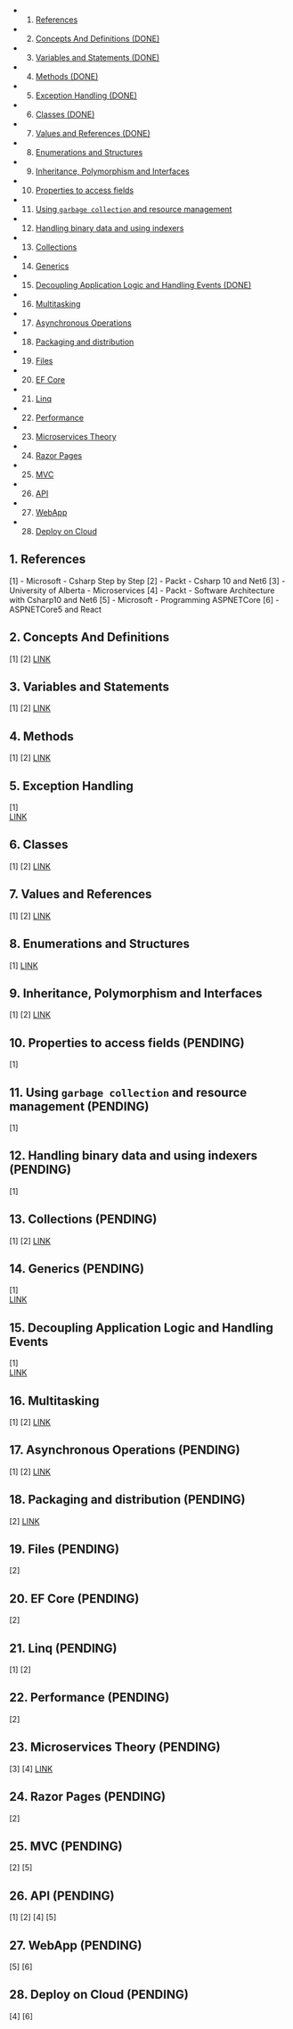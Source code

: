 <!-- vscode-markdown-toc -->
* 1. [References](#References)
* 2. [ Concepts And Definitions (DONE)](#ConceptsAndDefinitionsDONE)
* 3. [Variables and Statements (DONE)](#VariablesandStatementsDONE)
* 4. [Methods (DONE)](#MethodsDONE)
* 5. [Exception Handling (DONE)](#ExceptionHandlingDONE)
* 6. [Classes (DONE)](#ClassesDONE)
* 7. [Values and References (DONE)](#ValuesandReferencesDONE)
* 8. [Enumerations and Structures](#EnumerationsandStructures)
* 9. [Inheritance, Polymorphism and Interfaces](#InheritancePolymorphismandInterfaces)
* 10. [Properties to access fields](#Propertiestoaccessfields)
* 11. [Using `garbage collection` and resource management](#Usinggarbagecollectionandresourcemanagement)
* 12. [Handling binary data and using indexers](#Handlingbinarydataandusingindexers)
* 13. [Collections](#Collections)
* 14. [Generics](#Generics)
* 15. [Decoupling Application Logic and Handling Events (DONE)](#DecouplingApplicationLogicandHandlingEventsDONE)
* 16. [Multitasking](#Multitasking)
* 17. [Asynchronous Operations](#AsynchronousOperations)
* 18. [Packaging and distribution](#Packaginganddistribution)
* 19. [Files](#Files)
* 20. [EF Core](#EFCore)
* 21. [Linq](#Linq)
* 22. [Performance](#Performance)
* 23. [Microservices Theory](#MicroservicesTheory)
* 24. [Razor Pages](#RazorPages)
* 25. [MVC](#MVC)
* 26. [API](#API)
* 27. [WebApp](#WebApp)
* 28. [Deploy on Cloud](#DeployonCloud)

<!-- vscode-markdown-toc-config
	numbering=true
	autoSave=true
	/vscode-markdown-toc-config -->
<!-- /vscode-markdown-toc -->

##  1. <a name='References'></a>References

[1] - Microsoft - Csharp Step by Step
[2] - Packt - Csharp 10 and Net6
[3] - University of Alberta - Microservices
[4] - Packt - Software Architecture with Csharp10 and Net6
[5] - Microsoft - Programming ASPNETCore
[6] - ASPNETCore5 and React


##  2. <a name='ConceptsAndDefinitionsDONE'></a> Concepts And Definitions 
[1] [2]
[LINK](/ComputerScience/Microsoft/NetCore/ConceptsAndDefinitions.md)

##  3. <a name='VariablesandStatementsDONE'></a>Variables and Statements 
[1] [2]
[LINK](/ComputerScience/Microsoft/NetCore/VariablesAndStatements.md)

##  4. <a name='MethodsDONE'></a>Methods 
[1] [2]
[LINK](/ComputerScience/Microsoft/NetCore/Methods.md)

##  5. <a name='ExceptionHandlingDONE'></a>Exception Handling
[1]  
[LINK](/ComputerScience/Microsoft/NetCore/ExceptionHandling.md)

##  6. <a name='ClassesDONE'></a>Classes
[1] [2]
[LINK](/ComputerScience/Microsoft/NetCore/Classes.md)

##  7. <a name='ValuesandReferencesDONE'></a>Values and References
[1] [2]
[LINK](/ComputerScience/Microsoft/NetCore/ValuesAndReferences.md)

##  8. <a name='EnumerationsandStructures'></a>Enumerations and Structures
[1]
[LINK](/ComputerScience/Microsoft/NetCore/EnumerationsAndStructures.md)

##  9. <a name='InheritancePolymorphismandInterfaces'></a>Inheritance, Polymorphism and Interfaces
[1] [2]
[LINK](/ComputerScience/Microsoft/NetCore/Inheritance-polymorphism-and-Interfaces.md)

##  10. <a name='Propertiestoaccessfields'></a>Properties to access fields (PENDING)
[1]  

##  11. <a name='Usinggarbagecollectionandresourcemanagement'></a>Using `garbage collection` and resource management (PENDING)
[1] 

##  12. <a name='Handlingbinarydataandusingindexers'></a>Handling binary data and using indexers (PENDING)
[1] 

##  13. <a name='Collections'></a>Collections (PENDING)
[1] [2]
[LINK](/ComputerScience/Microsoft/NetCore/Collections.md)

##  14. <a name='Generics'></a>Generics (PENDING)
[1]  
[LINK](/ComputerScience/Microsoft/NetCore/Generics.md) 

##  15. <a name='DecouplingApplicationLogicandHandlingEventsDONE'></a>Decoupling Application Logic and Handling Events
[1]  
[LINK](/ComputerScience/Microsoft/NetCore/DecouplingApplicationLogic.md)

##  16. <a name='Multitasking'></a>Multitasking 
[1] [2]
[LINK](/ComputerScience/Microsoft/NetCore/Multitasking.md)

##  17. <a name='AsynchronousOperations'></a>Asynchronous Operations (PENDING)
[1] [2]
[LINK](/ComputerScience/Microsoft/NetCore/AsynchronousOperations.md)

##  18. <a name='Packaginganddistribution'></a>Packaging and distribution (PENDING)
[2]
[LINK](/ComputerScience/Microsoft/NetCore/Packaging-and-Distribution.md)

##  19. <a name='Files'></a>Files (PENDING)
[2]

##  20. <a name='EFCore'></a>EF Core (PENDING)
[2]

##  21. <a name='Linq'></a>Linq (PENDING)
[1] [2]

##  22. <a name='Performance'></a>Performance (PENDING)
[2]

##  23. <a name='MicroservicesTheory'></a>Microservices Theory (PENDING)
[3] [4]
[LINK](/ComputerScience/Microsoft/NetCore/MicroservicesTheory.md)

##  24. <a name='RazorPages'></a>Razor Pages (PENDING)
[2]

##  25. <a name='MVC'></a>MVC (PENDING)
[2] [5]

##  26. <a name='API'></a>API (PENDING)
[1] [2] [4] [5]

##  27. <a name='WebApp'></a>WebApp (PENDING)
[5] [6]

##  28. <a name='DeployonCloud'></a>Deploy on Cloud (PENDING)
[4] [6]
